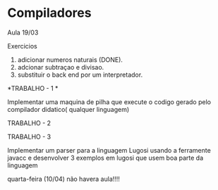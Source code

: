 # Compiladores

Aula 19/03

Exercicios  
1. adicionar numeros naturais (DONE).
2. adcionar subtraçao e divisao.
3. substituir o back end por um interpretador.

*TRABALHO - 1 *

Implementar uma maquina de pilha que execute o codigo gerado pelo compilador didatico( qualquer linguagem)

TRABALHO - 2  




TRABALHO - 3  

Implementar um parser para a linguagem Lugosi usando a ferramente javacc e desenvolver 3 exemplos em lugosi que usem boa parte da linguagem  

  
quarta-feira (10/04) não havera aula!!!!
